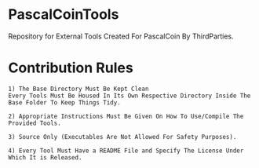 # PascalCoinTools

Repository for External Tools Created For PascalCoin By ThirdParties.

# Contribution Rules

```
1) The Base Directory Must Be Kept Clean
Every Tools Must Be Housed In Its Own Respective Directory Inside The Base Folder To Keep Things Tidy. 

2) Appropriate Instructions Must Be Given On How To Use/Compile The Provided Tools.

3) Source Only (Executables Are Not Allowed For Safety Purposes).

4) Every Tool Must Have a README File and Specify The License Under Which It is Released.

```
